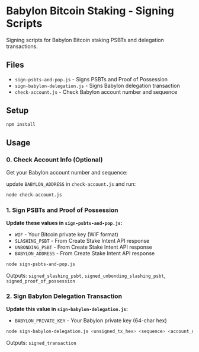 # Babylon Bitcoin Staking - Signing Scripts

Signing scripts for Babylon Bitcoin staking PSBTs and delegation transactions.

## Files

- `sign-psbts-and-pop.js` - Signs PSBTs and Proof of Possession
- `sign-babylon-delegation.js` - Signs Babylon delegation transaction
- `check-account.js` - Check Babylon account number and sequence

## Setup

```bash
npm install
```

## Usage

### 0. Check Account Info (Optional)

Get your Babylon account number and sequence:

update `BABYLON_ADDRESS` in `check-account.js` and run:

```bash
node check-account.js
```

### 1. Sign PSBTs and Proof of Possession

**Update these values in `sign-psbts-and-pop.js`:**

- `WIF` - Your Bitcoin private key (WIF format)
- `SLASHING_PSBT` - From Create Stake Intent API response
- `UNBONDING_PSBT` - From Create Stake Intent API response
- `BABYLON_ADDRESS` - From Create Stake Intent API response

```bash
node sign-psbts-and-pop.js
```

Outputs: `signed_slashing_psbt`, `signed_unbonding_slashing_psbt`, `signed_proof_of_possession`

### 2. Sign Babylon Delegation Transaction

**Update this value in `sign-babylon-delegation.js`:**

- `BABYLON_PRIVATE_KEY` - Your Babylon private key (64-char hex)

```bash
node sign-babylon-delegation.js <unsigned_tx_hex> <sequence> <account_number>
```

Outputs: `signed_transaction`
